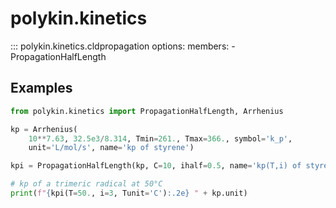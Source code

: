 # polykin.kinetics

::: polykin.kinetics.cldpropagation
    options:
        members:
            - PropagationHalfLength

## Examples

```python exec="on" source="material-block"
from polykin.kinetics import PropagationHalfLength, Arrhenius

kp = Arrhenius(
    10**7.63, 32.5e3/8.314, Tmin=261., Tmax=366., symbol='k_p',
    unit='L/mol/s', name='kp of styrene')

kpi = PropagationHalfLength(kp, C=10, ihalf=0.5, name='kp(T,i) of styrene')

# kp of a trimeric radical at 50°C
print(f"{kpi(T=50., i=3, Tunit='C'):.2e} " + kp.unit)
```
